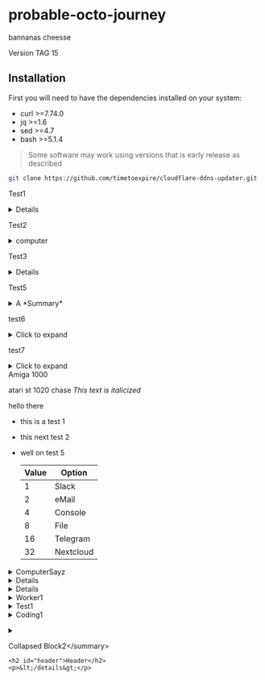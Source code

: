 # probable-octo-journey
bannanas
cheesse

Version TAG 15

## Installation

First you will need to have the dependencies installed on your system:

- curl >=7.74.0
- jq >=1.6
- sed >=4.7
- bash >=5.1.4

> Some software may work using versions that is early release as described

```bash
git clone https://github.com/timetoexpire/cloudflare-ddns-updater.git
```

Test1
<details>computer
  test line1
  </details>

Test2
<details><summary>
  computer
  </summary>
  test line1
  </details>
  

Test3
<details>
  
This is an H1
=============

This is an H2
-------------
  test line1
  </details>
  


Test5
<details markdown=block>
<summary markdown=span>A *Summary*</summary>
These are the **details** for this item.
</details>

test6
<details>
	<summary>Click to expand</summary>
	<pre>
Playstation		
	Long content here
	</pre>

</details>

test7
<details>
	<summary>Click to expand</summary>
Playstation
	Long content here
	

</details>
Amiga 1000

atari st 1020
chase
*This text is italicized*

hello there
- this is a test 1
- this next test 2
- well on test 5

  
  | Value | Option        |
  |-------|---------------|
  | 1     | Slack         |
  | 2     | eMail         |
  | 4     | Console       |
  | 8     | File          |
  | 16    | Telegram      |
  | 32    | Nextcloud     |
  
<details><summary>ComputerSayz</summary>
  
  Hello there peoplez
  
  </details>
  
<details>
  <h1 id="header">Header</h1>

  <p>Para<em>graph</em>withi 0</p>

  <blockquote>witin 1
    <p>quote witin 2</p>
  </blockquote>
</details>

<details>computer
  test line1
  </details>

<details>
  <summary>Worker1
  </summary>
  <h1 id="header">Header</h1>

  <p>Para<em>graph</em>withi 0</p>

  <blockquote>witin 1
    <p>quote witin 2</p>
  </blockquote>
</details>


<details><summary>Test1</summary>
  <h1 id="header">Header</h1>

  <p>Para<em>graph</em>withi 0</p>

  <blockquote>witin 1
    <p>quote witin 2</p>
  </blockquote>
</details>

<details>
  <summary>Coding1
  </summary>
    
  | Value | Option        |
  |-------|---------------|
  | 1     | Slack         |
  | 2     | eMail         |
  | 4     | Console       |
  | 8     | File          |
  | 16    | Telegram      |
  | 32    | Nextcloud     |
  
  This is test line
  \n\n## Header\n</details>
  
<details>
  <summary>
    <p>Collapsed Block2&lt;/summary&gt;</p>

    <h2 id="header">Header</h2>
    <p>&lt;/details&gt;</p>
  </summary>
</details>
